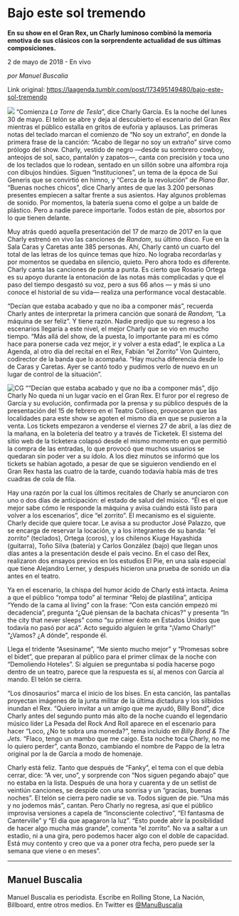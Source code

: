 # Bajo este sol tremendo

**En su show en el Gran Rex, un Charly luminoso combinó la memoria emotiva de sus clásicos con la sorprendente actualidad de sus últimas composiciones.**

2 de mayo de 2018 - En vivo

_por Manuel Buscalia_

Link original: https://laagenda.tumblr.com/post/173495149480/bajo-este-sol-tremendo

![](https://64.media.tumblr.com/09aeb772f565220336a2b1cf1fb2bc14/tumblr_inline_p83w8hAmYU1t6q87u_500.jpg)
“Comienza *La Torre de Tesla*”,
dice Charly García. Es la noche del lunes 30 de mayo. El telón se
abre y deja al descubierto el escenario del Gran Rex mientras el
público estalla en gritos de euforia y aplausos. Las primeras notas
del teclado marcan el comienzo de “No soy un extraño”, en donde
la primera frase de la canción: “Acabo de llegar no soy un
extraño” sirve como prólogo del show. Charly, vestido de negro
—desde
su sombrero cowboy, anteojos de sol, saco, pantalón y zapatos—,
canta con precisión y toca uno de los teclados que lo rodean,
sentado en un sillón sobre una alfombra roja con dibujos hindúes.
Siguen “Instituciones”, un tema de la época de Sui Generis que
se convirtió en himno, y “Cerca de la revolución” de *Piano
Bar*. “Buenas noches chicos”, dice Charly antes de que las
3.200 personas presentes empiecen a saltar frente a sus asientos. Hay
algunos problemas de sonido. Por momentos, la batería suena como el
golpe a un balde de plástico. Pero a nadie parece importarle. Todos
están de pie, absortos por lo que tienen delante.

Muy atrás quedó aquella presentación
del 17 de marzo de 2017 en la que Charly estrenó en vivo las
canciones de *Random*, su último disco. Fue en la Sala Caras y
Caretas ante 385 personas. Ahí, Charly cantó un cuarto del total de
las letras de los quince temas que hizo. No lograba recordarlas y por
momentos se quedaba en silencio, quieto. Pero ahora todo es
diferente. Charly canta las canciones de punta a punta. Es cierto que
Rosario Ortega es su apoyo durante la entonación de las notas más
complicadas y que el paso del tiempo desgastó su voz, pero a sus 66
años — y
más si uno conoce el historial de su vida—
realiza una performance vocal destacable. 


“Decían que estaba acabado y que no
iba a componer más”, recuerda Charly antes de interpretar la
primera canción que sonará de *Random,* “La máquina de ser
feliz”. Y tiene razón. Nadie predijo que su regreso a los
escenarios llegaría a este nivel, el mejor Charly que se vio en
mucho tiempo. “Más allá del show, de la puesta, lo importante
para mí es cómo hace para ponerse cada vez mejor, ir y volver a
esta edad”, le explica a La Agenda, al otro día del recital en el
Rex, Fabián “el Zorrito” Von Quintero, codirector de la banda
que lo acompaña. “Hay mucha diferencia desde lo de Caras y
Caretas.  Ayer se cantó todo y pudimos verlo de nuevo en un lugar de
control de la situación”.

![CG](https://64.media.tumblr.com/09aeb772f565220336a2b1cf1fb2bc14/tumblr_inline_p83w8hAmYU1t6q87u_500.jpg) ““Decían que estaba acabado y que no
iba a componer más”, dijo Charly No queda ni un lugar vacío en el Gran
Rex. El furor por el regreso de García y su evolución, confirmada
por la prensa y su público después de la presentación del 15 de
febrero en el Teatro Coliseo, provocaron que las localidades para
este show se agoten el mismo día en que se pusieron a la venta. Los
tickets empezaron a venderse el viernes 27 de abril, a las diez de la
mañana, en la boletería del teatro y a través de Ticketek. El
sistema del sitio web de la ticketera colapsó desde el mismo momento
en que permitió la compra de las entradas, lo que provocó que
muchos usuarios se quedaran sin poder ver a su ídolo. A los diez
minutos se informó que los tickets se habían agotado, a pesar de
que se siguieron vendiendo en el Gran Rex hasta las cuatro de la
tarde, cuando todavía había más de tres cuadras de cola de fila.

Hay una razón por la cual los últimos
recitales de Charly se anunciaron con uno o dos días de
anticipación: el estado de salud del músico. “Él es el que mejor
sabe cómo le responde la máquina y avisa cuándo está listo para
volver a los escenarios”, dice “el zorrito”. El mecanismo es el
siguiente. Charly decide que quiere tocar. Le avisa a su productor
José Palazzo, que se encarga de reservar la locación, y a los
integrantes de su banda: “el zorrito” (teclados), Ortega (coros),
y los chilenos Kiuge Hayashida (guitarra), Toño Silva (batería) y
Carlos González (bajo) que llegan unos días antes a la presentación
desde el país vecino. En el caso del Rex, realizaron dos ensayos
previos en los estudios El Pie, en una sala especial que tiene
Alejandro Lerner, y después hicieron una prueba de sonido un día
antes en el teatro. 


Ya en el escenario, la chispa del humor
ácido de Charly está intacta. Anima a que el público “rompa
todo” al terminar “Reloj de plastilina”, anticipa “Yendo de
la cama al living” con la frase: “Con esta canción empezó mi
decadencia”,  pregunta “¿Qué piensan de la bachata chicas?” y
presenta “In the city that never sleeps” como “su primer éxito
en Estados Unidos que todavía no pasó por acá”. Acto seguido
alguien le grita “¡Vamo Charly!” “¿Vamos? ¿A dónde”,
responde él.

Llega el tridente “Asesiname”, “Me
siento mucho mejor” y “Promesas sobre el bidet”, que preparan
al público para el primer clímax de la noche con “Demoliendo
Hoteles”. Si alguien se preguntaba si podía hacerse pogo dentro de
un teatro, parece que la respuesta es sí, al menos con García al
mando. El telón se cierra.  


“Los dinosaurios” marca el inicio
de los bises. En esta canción, las pantallas proyectan imágenes de
la junta militar de la última dictadura y los silbidos inundan el
Rex. “Quiero invitar a un amigo que me ayudó, Billy Bond”, dice
Charly antes del segundo punto más alto de la noche cuando el
legendario músico líder La Pesada del Rock And Roll aparece en el
escenario para hacer “Loco, ¿No te sobra una moneda?”, tema
incluido en *Billy Bond & The Jets.* “Flaco, tengo un
mambo que me caigo. Esta noche toca Charly, no me lo quiero perder”,
canta Bonzo, cambiando el nombre de Pappo de la letra original por la
de García a modo de homenaje.

Charly está feliz. Tanto que después
de “Fanky”, el tema con el que debía cerrar, dice: “A ver,
uno”, y sorprende con “Nos siguen pegando abajo” que no estaba
en la lista. Después de una hora y cuarenta y de un setlist de
veintiún canciones, se despide con una sonrisa y un “gracias,
buenas noches”. El telón se cierra pero nadie se va. Todos siguen
de pie. “Una más y no jodemos más”, cantan. Pero Charly no
regresa, así que el público improvisa versiones a capela de
“Inconsciente colectivo”, “El fantasma de Canterville” y “El
día que apagaron la luz”. “Esto puede abrir la posibilidad de
hacer algo mucha más grande”, comenta “el zorrito”. No va a
saltar a un estadio, ni a una gira, pero podemos hacer algo con el
doble de capacidad. Está muy contento y creo que va a poner otra
fecha, pero puede ser la semana que viene o en meses”. 


  


  




---

 Manuel Buscalia
----------------

 Manuel Buscalia es periodista. Escribe en Rolling Stone, La Nación, Billboard, entre otros medios. En Twitter es [@ManuBuscalia](https://twitter.com/ManuBuscalia?lang=es)  

